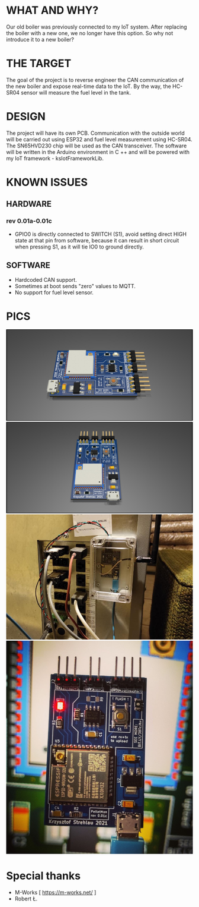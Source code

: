 # WHAT AND WHY?

Our old boiler was previously connected to my IoT system. After replacing the boiler with a new one, we no longer have this option. So why not introduce it to a new boiler?

# THE TARGET

The goal of the project is to reverse engineer the CAN communication of the new boiler and expose real-time data to the IoT. By the way, the HC-SR04 sensor will measure the fuel level in the tank.

# DESIGN

The project will have its own PCB. Communication with the outside world will be carried out using ESP32 and fuel level measurement using HC-SR04. The SN65HVD230 chip will be used as the CAN transceiver. The software will be written in the Arduino environment in C ++ and will be powered with my IoT framework - ksIotFrameworkLib.

# KNOWN ISSUES

## HARDWARE

### rev 0.01a-0.01c
- GPIO0 is directly connected to SWITCH (S1), avoid setting direct HIGH state at that pin from software, because it can result in short circuit when pressing S1, as it will tie IO0 to ground directly.


## SOFTWARE
- Hardcoded CAN support.
- Sometimes at boot sends "zero" values to MQTT.
- No support for fuel level sensor.

# PICS
![Board design top](renders/PelletMon.jpg "Board design top")
![Board design right](renders/PelletMon2.jpg "Board design right")
![Device 1](pics/device_setup.png "Device 1")
![Device 2](pics/pcb_shot1.jpg "Device 2")

# Special thanks
- M-Works [ https://m-works.net/ ]
- Robert Ł.

